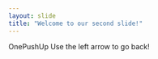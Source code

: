 ```yaml
---
layout: slide
title: "Welcome to our second slide!"
---
```

OnePushUp
Use the left arrow to go back!
